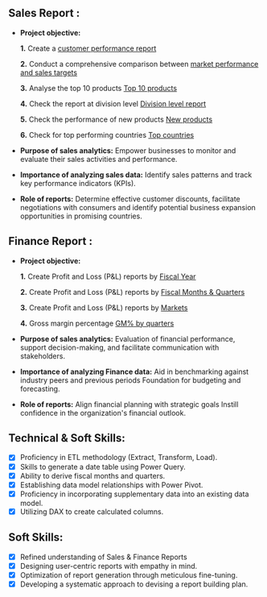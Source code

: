 ## Sales Report :


- **Project objective:** 

    **1.** Create a [customer performance report](https://github.com/surya-2805/Excel-Sales-Analytics/blob/main/Customer%20Performance%20Report.pdf)

    **2.** Conduct a comprehensive comparison between [market performance and sales targets](https://github.com/surya-2805/Excel-Sales-Analytics/blob/main/Market%20Performance%20vs%20Target.pdf)
  
    **3.** Analyse the top 10 products [Top 10 products](https://github.com/surya-2805/Excel-Sales-Analytics/blob/main/Top%2010%20products.pdf)

    **4.** Check the report at division level [Division level report](https://github.com/surya-2805/Excel-Sales-Analytics/blob/main/Division%20level%20report.pdf)

    **5.** Check the performance of new products [New products](https://github.com/surya-2805/Excel-Sales-Analytics/blob/main/New%20products%20of%202021.pdf)

    **6.** Check for top performing countries [Top countries](https://github.com/surya-2805/Excel-Sales-Analytics/blob/main/Top%205%20countries.pdf)
  
- **Purpose of sales analytics:** Empower businesses to monitor and evaluate their sales activities and performance.

- **Importance of analyzing sales data:** Identify sales patterns and track key performance indicators (KPIs).

- **Role of reports:** Determine effective customer discounts, facilitate negotiations with consumers and identify potential business expansion opportunities in promising countries.


## Finance Report :

- **Project objective:** 

    **1.** Create Profit and Loss (P&L) reports by [Fiscal Year](https://github.com/surya-2805/Excel-Sales-Analytics/blob/main/P%20%26%20L%20by%20fiscal%20years.pdf)
  
    **2.** Create Profit and Loss (P&L) reports by [Fiscal Months & Quarters](https://github.com/surya-2805/Excel-Sales-Analytics/blob/main/P%20%26%20L%20by%20fiscal%20months.pdf)

    **3.** Create Profit and Loss (P&L) reports by [Markets](https://github.com/surya-2805/Excel-Sales-Analytics/blob/main/P%20%26%20L%20for%20markets.pdf)

    **4.** Gross margin percentage [GM% by quarters](https://github.com/surya-2805/Excel-Sales-Analytics/blob/main/GM%25%20by%20quarters.pdf)

- **Purpose of sales analytics:** Evaluation of financial performance, support decision-making, and facilitate communication with stakeholders.

- **Importance of analyzing Finance data:** Aid in benchmarking against industry peers and previous periods Foundation for budgeting and forecasting.

- **Role of reports:** Align financial planning with strategic goals Instill confidence in the organization's financial outlook.


## Technical & Soft Skills:
- [x]	Proficiency in ETL methodology (Extract, Transform, Load).
- [x]	Skills to generate a date table using Power Query.
- [x]	Ability to derive fiscal months and quarters.
- [x]	Establishing data model relationships with Power Pivot.
- [x]	Proficiency in incorporating supplementary data into an existing data model.
- [x]	Utilizing DAX to create calculated columns.

## Soft Skills:
- [x]	Refined understanding of Sales & Finance Reports
- [x]	Designing user-centric reports with empathy in mind.
- [x]	Optimization of report generation through meticulous fine-tuning.
- [x]	Developing a systematic approach to devising a report building plan.
